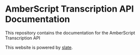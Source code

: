 # AmberScript Transcription API Documentation

This repository contains the documentation for the AmberScript Transcription API

This website is powered by [slate](https://github.com/slatedocs/slate).